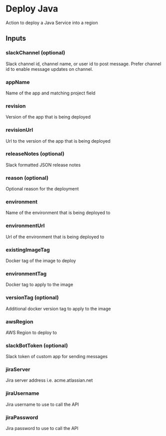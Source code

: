 # Deploy Java
Action to deploy a Java Service into a region

## Inputs

### slackChannel (optional)
Slack channel id, channel name, or user id to post message. Prefer channel id to enable message updates on channel.

### appName 
Name of the app and matching project field

### revision 
Version of the app that is being deployed

### revisionUrl 
Url to the version of the app that is being deployed

### releaseNotes (optional)
Slack formatted JSON release notes

### reason (optional)
Optional reason for the deployment

### environment 
Name of the environment that is being deployed to

### environmentUrl 
Url of the environment that is being deployed to

### existingImageTag 
Docker tag of the image to deploy

### environmentTag 
Docker tag to apply to the image 

### versionTag (optional)
Additional docker version tag to apply to the image

### awsRegion 
AWS Region to deploy to

### slackBotToken (optional)
Slack token of custom app for sending messages

### jiraServer 
Jira server address i.e. acme.atlassian.net

### jiraUsername 
Jira username to use to call the API

### jiraPassword 
Jira password to use to call the API